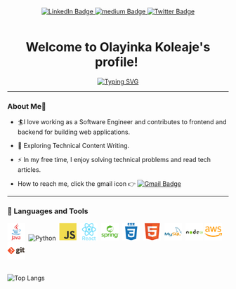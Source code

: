 <div id="header" align="center">
  <img src="https://media.giphy.com/media/M9gbBd9nbDrOTu1Mqx/giphy.gif" width="100" alt=""/>



<div id="badges">
  <a href="https://www.linkedin.com/in/olayinka-koleaje-7a9a82237/">
    <img src="https://img.shields.io/badge/LinkedIn-blue?style=for-the-badge&logo=linkedin&logoColor=white" alt="LinkedIn Badge"/>
  </a>
  <a href="https://medium.com/@koleajeolayinka">
    <img src="https://img.shields.io/badge/Medium-black?style=for-the-badge&logo=medium&logoColor=white" alt="medium Badge"/>
  </a>
  <a href="https://twitter.com/olayinkakoleaje">
    <img src="https://img.shields.io/badge/Twitter-blue?style=for-the-badge&logo=twitter&logoColor=white" alt="Twitter Badge"/>
  </a>
</div>

<img src="https://komarev.com/ghpvc/?username=KOLEAJEOLAYINKA&style=flat-square&color=blue" alt=""/>



<h1>
  Welcome to Olayinka Koleaje's profile!
  <img src="https://media.giphy.com/media/hvRJCLFzcasrR4ia7z/giphy.gif" width="30px" alt=""/>
</h1>

<a href="https://git.io/typing-svg"><img src="https://readme-typing-svg.herokuapp.com?font=Roboto&pause=1000&color=blue&background=000000&center=true&vCenter=true&width=435&lines=Full-Stack+Developer+;1%2B+years+of+coding+experience+;Always+Love+learning+new+things;+Experienced+UI%2FUX+Designer" alt="Typing SVG" /></a>

<div>

<!--   <img src="https://media.giphy.com/media/dWesBcTLavkZuG35MI/giphy.gif" width="600" height="300" alt=""/> -->
</div>
  </div>



---

### About Me👲
-  🏄I love working as a Software Engineer and contributes to frontend and backend for building web applications.

- 🔭 Exploring Technical Content Writing.

- ⚡ In my free time, I enjoy solving technical problems and read tech articles.

-  How to reach me, click the gmail icon 👉 [![Gmail Badge](https://img.shields.io/badge/--white?style=flat&logo=Gmail&logoColor=red)](mailto:koleajeolayinka@gmail.com)
 ---

### 🔩 Languages and Tools
<div>
  <img src="https://raw.githubusercontent.com/devicons/devicon/1119b9f84c0290e0f0b38982099a2bd027a48bf1/icons/java/java-original-wordmark.svg" title="Java" alt="Java" width="40" height="40"/>&nbsp;
  <img src="https://camo.githubusercontent.com/fc4cab9ccd5e6e62ac62dbb5aab11a9e5507b438c42cc82363ce184cbe1ccdaa/68747470733a2f2f75706c6f61642e77696b696d656469612e6f72672f77696b6970656469612f636f6d6d6f6e732f7468756d622f632f63332f507974686f6e2d6c6f676f2d6e6f746578742e7376672f3230303070782d507974686f6e2d6c6f676f2d6e6f746578742e7376672e706e67" title="Python" alt="Python" width="40" height="40"/>&nbsp;
    <img src="https://raw.githubusercontent.com/devicons/devicon/1119b9f84c0290e0f0b38982099a2bd027a48bf1/icons/javascript/javascript-original.svg" title="JavaScript" alt="JavaScript" width="40" height="40"/>&nbsp;
    <img src="https://raw.githubusercontent.com/devicons/devicon/1119b9f84c0290e0f0b38982099a2bd027a48bf1/icons/react/react-original-wordmark.svg" title="React" alt="React" width="40" height="40"/>&nbsp;
  <img src="https://raw.githubusercontent.com/devicons/devicon/1119b9f84c0290e0f0b38982099a2bd027a48bf1/icons/spring/spring-original-wordmark.svg" alt="Spring" width="40" height="40"/>&nbsp;
  <img src="https://raw.githubusercontent.com/devicons/devicon/1119b9f84c0290e0f0b38982099a2bd027a48bf1/icons/css3/css3-plain-wordmark.svg"  title="CSS3" alt="CSS" width="40" height="40"/>&nbsp;
  <img src="https://raw.githubusercontent.com/devicons/devicon/1119b9f84c0290e0f0b38982099a2bd027a48bf1/icons/html5/html5-original.svg" alt="HTML" width="40" height="40"/>&nbsp;
  <img src="https://raw.githubusercontent.com/devicons/devicon/1119b9f84c0290e0f0b38982099a2bd027a48bf1/icons/mysql/mysql-original-wordmark.svg" title="MySQL"  alt="MySQL" width="40" height="40"/>&nbsp;
  <img src="https://raw.githubusercontent.com/devicons/devicon/1119b9f84c0290e0f0b38982099a2bd027a48bf1/icons/nodejs/nodejs-original-wordmark.svg" title="NodeJS" alt="NodeJS" width="40" height="40"/>
  <img src="https://raw.githubusercontent.com/devicons/devicon/1119b9f84c0290e0f0b38982099a2bd027a48bf1/icons/amazonwebservices/amazonwebservices-plain-wordmark.svg" title="AWS" alt="AWS" width="40" height="40"/>
  <img src="https://raw.githubusercontent.com/devicons/devicon/1119b9f84c0290e0f0b38982099a2bd027a48bf1/icons/git/git-original-wordmark.svg" title="Git" alt="Git" width="40" height="40" />
  <br/>
  <br/>


<div >
<!-- <div  align="center"> -->

<!-- ###  My Stats🔥
![GitHub Streak](http://github-readme-streak-stats.herokuapp.com?user=KOLEAJEOLAYINKA&theme=dark&background=000000&fire=DD2727&ring=C644DD&currStreakNum=14FF3E&sideNums=3518DD&dates=63BFDD&sideLabels=DBDD3B) -->

![Top Langs](https://github-readme-stats.vercel.app/api/top-langs/?username=KOLEAJEOLAYINKA&layout=compact&theme=vision-friendly-dark)


</div>
</div>


